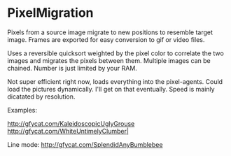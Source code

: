 PixelMigration
==============
Pixels from a source image migrate to new positions to resemble target image.
Frames are exported for easy conversion to gif or video files.

Uses a reversible quicksort weighted by the pixel color to correlate the two images and migrates the pixels between them.
Multiple images can be chained. Number is just limited by your RAM. 

Not super efficient right now, loads everything into the pixel-agents. Could load the pictures dynamically. I'll get on that eventually. Speed is mainly dicatated by resolution.

Examples:

http://gfycat.com/KaleidoscopicUglyGrouse
http://gfycat.com/WhiteUntimelyClumber|

Line mode:
http://gfycat.com/SplendidAnyBumblebee
